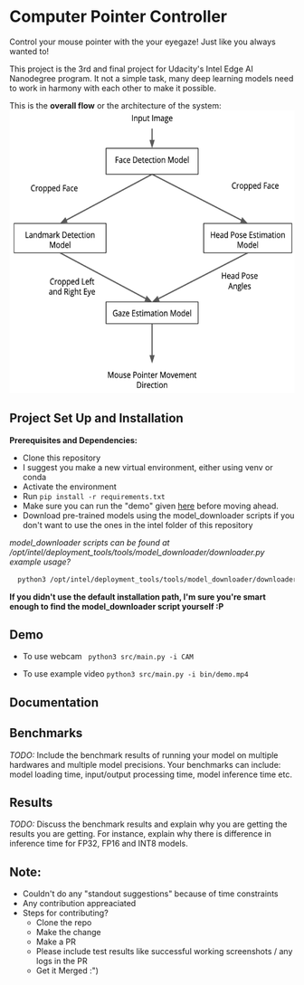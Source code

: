 # Computer Pointer Controller

Control your mouse pointer with the your eyegaze! Just like you always wanted to! 

This project is the 3rd and final project for Udacity's Intel Edge AI Nanodegree program.
It not a simple task, many deep learning models need to work in harmony with each other to make it possible.

This is the **overall flow** or the architecture of the system:
<img src="img/pipeline.png" height="500px">

## Project Set Up and Installation

**Prerequisites and Dependencies:**
  - Clone this repository
  - I suggest you make a new virtual environment, either using venv or conda
  - Activate the environment
  - Run `pip install -r requirements.txt`
  - Make sure you can run the "demo" given [here](https://docs.openvinotoolkit.org/latest/index.html) before moving ahead.
  - Download pre-trained models using the model_downloader scripts if you don't want to use the ones in the intel folder of this repository
  

*model_downloader scripts can be found at /opt/intel/deployment_tools/tools/model_downloader/downloader.py*
*example usage?* 
```sh
  python3 /opt/intel/deployment_tools/tools/model_downloader/downloader.py --name gaze-estimation-adas-0002 --precisions FP16
```


**If you didn't use the default installation path, I'm sure you're smart enough to find the model_downloader script yourself :P**

## Demo
* To use webcam
` python3 src/main.py -i CAM`

* To use example video `python3 src/main.py -i bin/demo.mp4`


## Documentation


## Benchmarks
*TODO:* Include the benchmark results of running your model on multiple hardwares and multiple model precisions. Your benchmarks can include: model loading time, input/output processing time, model inference time etc.

## Results
*TODO:* Discuss the benchmark results and explain why you are getting the results you are getting. For instance, explain why there is difference in inference time for FP32, FP16 and INT8 models.

## Note:
- Couldn't do any "standout suggestions" because of time constraints
- Any contribution appreaciated
- Steps for contributing?
    - Clone the repo
    - Make the change
    - Make a PR 
    - Please include test results like successful working screenshots / any logs in the PR
    - Get it Merged :")

